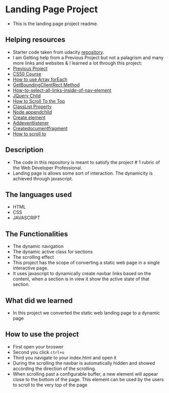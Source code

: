 # Landing Page Project

- This is the landing page project readme.

## Helping resources

- Starter code taken from udacity [repository](https://github.com/udacity/fend/tree/refresh-2019/projects/landing-page).
- I am Getting help from a Previous Project but not a palagrism and many more links and websites & I learned a lot through this project:
- [Previous Project](https://github.com/borakuskucu/Udacity-Landing-Page-Project/blob/f631249293799ebea314da8681521969e032fe51/js/Main.js)
- [CS50 Course](https://cs50.harvard.edu/web/2020/)
- [How to use Array forEach](https://developer.mozilla.org/en-US/docs/Web/JavaScript/Reference/Global_Objects/Array/forEach)
- [GetBoundingClientRect Method](https://developer.mozilla.org/en-US/docs/Web/API/Element/getBoundingClientRect)
- [How-to-select-all-links-inside-of-nav-element](https://stackoverflow.com/questions/41085068/how-to-select-all-links-inside-of-nav-element)
- [JQuery Child](https://api.jquery.com/children/)
- [How to Scroll To the Top](https://www.w3schools.com/howto/howto_js_scroll_to_top.asp)
- [ClassList Property](https://www.w3schools.com/jsref/prop_element_classlist.asp)
- [Node appendchild](https://www.w3schools.com/jsref/met_node_appendchild.asp)
- [Create element](https://www.w3schools.com/jsref/met_document_createelement.asp)
- [Addeventlistener](https://www.w3schools.com/jsref/met_element_addeventlistener.asp)
- [Createdocumentfragment](https://www.w3schools.com/JSREF/met_document_createdocumentfragment.asp)
- [How to scroll to](https://www.w3schools.com/jsref/met_win_scrollto.asp)

## Description

- The code in this repository is meant to satisfy the project # 1 rubric of the Web Developer Professional.
- Landing page is allows some sort of interaction. The dynamicity is achieved through javascript.

## The languages used

- HTML
- CSS
- JAVASCRIPT

## The Functionalities

- The dynamic navigation
- The dynamic active class for sections
- The scrolling effect
- This project has the scope of converting a static web page in a single interactive page.
- It uses javascript to dynamically create navbar links based on the content, when a section is in view it show the active state of that section.

## What did we learned

- In this project we converted the static web landing page to a dynamic page

## How to use the project

- First open your broswer
- Second you click `ctrl+o`
- Third you navigate to your index.html and open it
- During the scrolling the navbar is automatically hidden and showed according the direction of the scrolling.
- When scrolling past a configurable buffer, a new element will appear close to the bottom of the page. This element can be used by the users to scroll to the very top of the page
